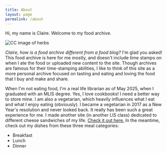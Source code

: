 ```yaml
---
title: About
layout: page
permalink: /about
---
```


Hi, my name is Claire. Welcome to my food archive.

![CC image of herbs](https://i.ibb.co/ksWVfPGc/IMG-4035.jpg)

*Claire, how is a food archive different from a food blog?* I'm glad you asked! This food archive is here for me mostly, and doesn't include time stamps on when I ate the food or uploaded new content to the site. Though archives are famous for their time-stamping abilities, I like to think of this site as a more personal archive focused on tasting and eating and loving the food that I buy and make and share.

When I'm not eating food, I'm a real life librarian as of May 2025, when I graduated with an MLIS degree. Yes, I love cookbooks! I need a better way to store mine. I am also a vegetarian, which heavily influences what I eat and what I enjoy eating \(obviously\). I became a vegetarian in 2017 as a New Year's resolution and never looked back. It really has been such a great experience for me. I made another site \(in another LIS class\) dedicated to different cheese sandwiches of my life. [Check it out here.](https://cookieandkate.com/love-real-food-cookbook/) In the meantime, check out my dishes from these three meal categories:
- Breakfast
- Lunch
- Dinner

